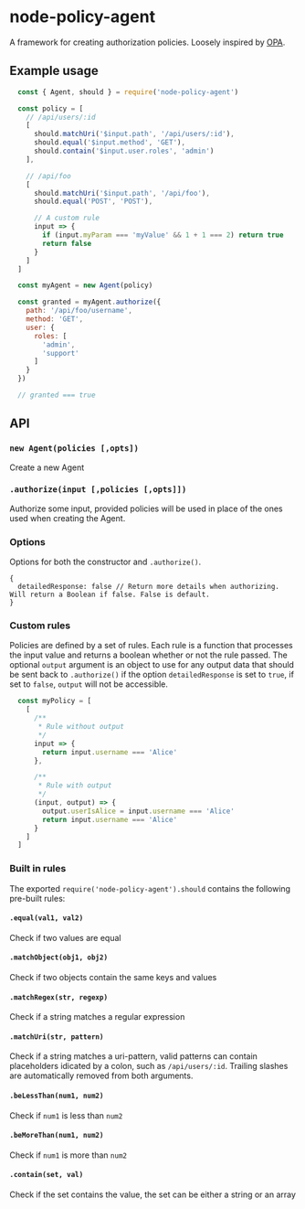 # node-policy-agent

A framework for creating authorization policies. Loosely inspired by [OPA](https://www.openpolicyagent.org).

## Example usage

```javascript
  const { Agent, should } = require('node-policy-agent')

  const policy = [
    // /api/users/:id
    [
      should.matchUri('$input.path', '/api/users/:id'),
      should.equal('$input.method', 'GET'),
      should.contain('$input.user.roles', 'admin')
    ],

    // /api/foo
    [
      should.matchUri('$input.path', '/api/foo'),
      should.equal('POST', 'POST'),

      // A custom rule
      input => { 
        if (input.myParam === 'myValue' && 1 + 1 === 2) return true
        return false
      }
    ]
  ]

  const myAgent = new Agent(policy)

  const granted = myAgent.authorize({
    path: '/api/foo/username',
    method: 'GET',
    user: {
      roles: [
        'admin',
        'support'
      ]
    }
  })

  // granted === true
```

## API  

### `new Agent(policies [,opts])`  
Create a new Agent

### `.authorize(input [,policies [,opts]])`  
Authorize some input, provided policies will be used in place of the ones used when creating the Agent.

### Options  
Options for both the constructor and `.authorize()`.

```
{
  detailedResponse: false // Return more details when authorizing. Will return a Boolean if false. False is default.
}
```

### Custom rules  
Policies are defined by a set of rules. Each rule is a function that processes the input value and returns a boolean whether or not the rule passed. The optional `output` argument is an object to use for any output data that should be sent back to `.authorize()` if the option `detailedResponse` is set to `true`, if set to `false`, `output` will not be accessible.

```javascript
  const myPolicy = [
    [
      /**
       * Rule without output
       */
      input => {
        return input.username === 'Alice'
      },

      /**
       * Rule with output
       */
      (input, output) => {
        output.userIsAlice = input.username === 'Alice'
        return input.username === 'Alice'
      }
    ]
  ]
```

### Built in rules  
The exported `require('node-policy-agent').should` contains the following pre-built rules:

#### `.equal(val1, val2)`  
Check if two values are equal

#### `.matchObject(obj1, obj2)`  
Check if two objects contain the same keys and values

#### `.matchRegex(str, regexp)`  
Check if a string matches a regular expression

#### `.matchUri(str, pattern)`  
Check if a string matches a uri-pattern,
valid patterns can contain placeholders idicated by a colon, such as `/api/users/:id`. Trailing slashes are automatically removed from both arguments.

#### `.beLessThan(num1, num2)`  
Check if `num1` is less than `num2`

#### `.beMoreThan(num1, num2)`  
Check if `num1` is more than `num2`

#### `.contain(set, val)`  
Check if the set contains the value, the set can be either a string or an array